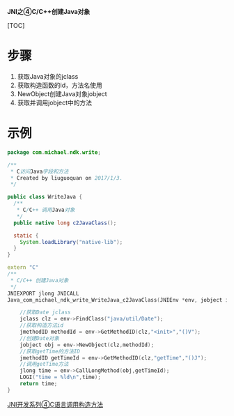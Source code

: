 **JNI之④C/C++创建Java对象**

[TOC]

# 步骤

1. 获取Java对象的jclass
2. 获取构造函数的id，方法名使用<init>
3. NewObject创建Java对象jobject
4. 获取并调用jobject中的方法

# 示例

```java
package com.michael.ndk.write;

/**
 * C访问Java字段和方法
 * Created by liuguoquan on 2017/1/3.
 */

public class WriteJava {
  /**
   * C/C++ 调用Java对象
   */
  public native long c2JavaClass();

  static {
    System.loadLibrary("native-lib");
  }
}

```

```cpp
extern "C"
/**
 * C/C++ 创建Java对象
 */
JNIEXPORT jlong JNICALL
Java_com_michael_ndk_write_WriteJava_c2JavaClass(JNIEnv *env, jobject instance) {

    //获取Date jclass
    jclass clz = env->FindClass("java/util/Date");
    //获取构造方法id
    jmethodID methodId = env->GetMethodID(clz,"<init>","()V");
    //创建Date对象
    jobject obj = env->NewObject(clz,methodId);
    //获取getTime的方法ID
    jmethodID getTimeId = env->GetMethodID(clz,"getTime","()J");
    //调用getTime方法
    jlong time = env->CallLongMethod(obj,getTimeId);
    LOGI("time = %ld\n",time);
    return time;
}
```

[JNI开发系列④C语言调用构造方法](http://www.jianshu.com/p/b0403771944f)



